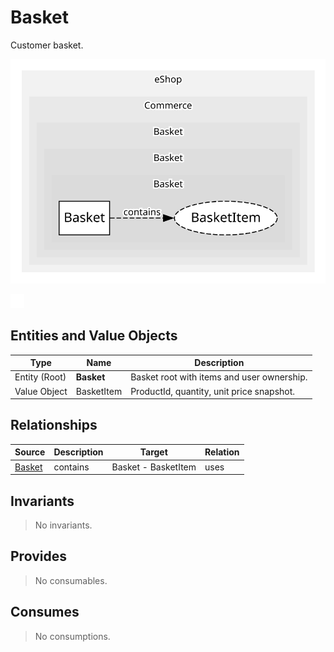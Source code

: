 

# Basket
Customer basket.

![contextmap](./relationmap.svg)

![consumablemap](./consumablemap.svg)

## Entities and Value Objects
| Type | Name | Description |
| --- | --- | --- |
| Entity (Root) | **Basket** | Basket root with items and user ownership. |
| Value Object | BasketItem | ProductId, quantity, unit price snapshot. |


## Relationships
| Source | Description | Target | Relation |
| --- | --- | --- | --- |
| [Basket](entities/basket/index.md) | contains | Basket - BasketItem | uses |


## Invariants
> No invariants.

## Provides
> No consumables.

## Consumes
> No consumptions.
	
